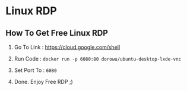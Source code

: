 # Linux RDP 

## How To Get Free Linux RDP 


1. Go To Link : https://cloud.google.com/shell 

2. Run Code : `docker run -p 6080:80 dorowu/ubuntu-desktop-lxde-vnc`

3. Set Port To : `6080`

4. Done. Enjoy Free RDP ;)

